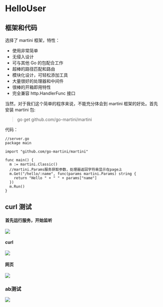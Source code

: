 # HelloUser
## 框架和代码
选择了 martini 框架，特性：

* 使用非常简单
* 无侵入设计
* 可与其他 Go 的包配合工作
* 超棒的路径匹配和路由
* 模块化设计，可轻松添加工具
* 大量很好的处理器和中间件
* 很棒的开箱即用特性
* 完全兼容 http.HandlerFunc 接口

当然，对于我们这个简单的程序来说，不能充分体会到 martini 框架的好处。首先安装 martini 包:

>go get github.com/go-martini/martini

代码：
```
//server.go
package main

import "github.com/go-martini/martini"

func main() {
  m := martini.Classic()
  //martini.Params服务获取参数，处理器返回字符串显示在page上
  m.Get("/hello/:name", func(params martini.Params) string {
    return "Hello " + " " + params["name"]
  })
  m.Run()
}
```
## curl 测试
#### 首先运行服务，开始监听
![](http://ww1.sinaimg.cn/large/0060lm7Tly1flc6e7mzzqj30m601kt93.jpg)

#### curl
![](http://ww1.sinaimg.cn/large/0060lm7Tly1flc6d7t9ayj30tm0cemzs.jpg)

#### 网页
![](http://ww4.sinaimg.cn/large/0060lm7Tly1flc6eecohnj30gy05smxl.jpg)

### ab测试
![](https://simimg.com/i/F5dRd)
